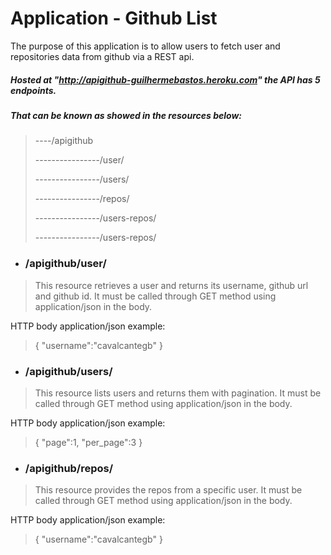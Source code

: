# Application - Github List

The purpose of this application is to allow users to fetch user and repositories data from github via a REST api.


##### Hosted at "http://apigithub-guilhermebastos.heroku.com" the API has 5 endpoints.

##### That can be known as showed in the resources below:
>----/apigithub
>
>----------------/user/
>
>----------------/users/
>
>----------------/repos/
>
>----------------/users-repos/
>
>----------------/users-repos/

- ### /apigithub/user/
> This resource retrieves a user and returns its username, github url and github id.
> It must be called through GET method using application/json in the body.

HTTP body application/json example:
>{
>	"username":"cavalcantegb"
>}

- ### /apigithub/users/
> This resource lists users and returns them with pagination.
> It must be called through GET method using application/json in the body.

HTTP body application/json example:
>{
>	"page":1,
>   "per_page":3
>}

- ### /apigithub/repos/
> This resource provides the repos from a specific user.
> It must be called through GET method using application/json in the body.

HTTP body application/json example:
>{
>	"username":"cavalcantegb"
>}
